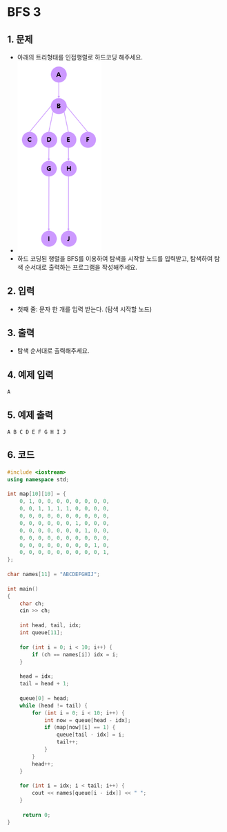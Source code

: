 # BFS 3

## 1. 문제
- 아래의 트리형태를 인접행렬로 하드코딩 해주세요.
- <img src="./Tree10.png" alt="Tree" style="zoom:77%;" />
- 하드 코딩된 행렬을 BFS를 이용하여 탐색을 시작할 노드를 입력받고, 탐색하여 탐색 순서대로 출력하는 프로그램을 작성해주세요.

## 2. 입력
- 첫째 줄: 문자 한 개를 입력 받는다. (탐색 시작할 노드)

## 3. 출력
- 탐색 순서대로 출력해주세요.

## 4. 예제 입력
```
A
```

## 5. 예제 출력
```
A B C D E F G H I J
```

## 6. 코드
```c++
#include <iostream>
using namespace std;

int map[10][10] = {
    0, 1, 0, 0, 0, 0, 0, 0, 0, 0,
    0, 0, 1, 1, 1, 1, 0, 0, 0, 0,
    0, 0, 0, 0, 0, 0, 0, 0, 0, 0,
    0, 0, 0, 0, 0, 0, 1, 0, 0, 0,
    0, 0, 0, 0, 0, 0, 0, 1, 0, 0,
    0, 0, 0, 0, 0, 0, 0, 0, 0, 0,
    0, 0, 0, 0, 0, 0, 0, 0, 1, 0,
    0, 0, 0, 0, 0, 0, 0, 0, 0, 1,
};

char names[11] = "ABCDEFGHIJ";

int main()
{
    char ch;
    cin >> ch;

    int head, tail, idx;
    int queue[11];

    for (int i = 0; i < 10; i++) {
        if (ch == names[i]) idx = i;
    }

    head = idx;
    tail = head + 1;

    queue[0] = head;
    while (head != tail) {
        for (int i = 0; i < 10; i++) {
            int now = queue[head - idx];
            if (map[now][i] == 1) {
                queue[tail - idx] = i;
                tail++;
            }
        }
        head++;
    }
    
    for (int i = idx; i < tail; i++) {
        cout << names[queue[i - idx]] << " ";
    }
    
     return 0;
}
```
